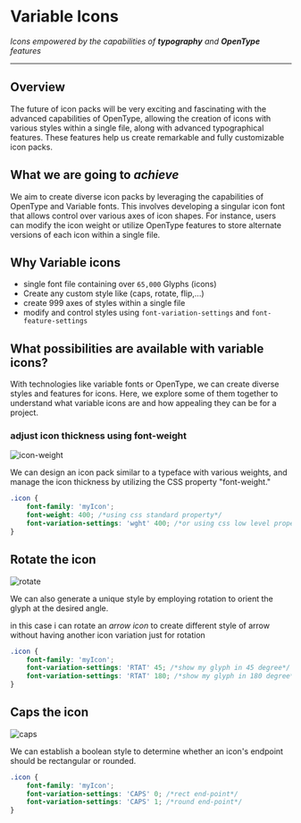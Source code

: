 # Variable Icons

*Icons empowered by the capabilities of **typography** and **OpenType** features*

---

## Overview
The future of icon packs will be very exciting and fascinating with the advanced capabilities of OpenType, allowing the creation of icons with various styles within a single file, along with advanced typographical features. These features help us create remarkable and fully customizable icon packs.

## What we are going to *achieve*

We aim to create diverse icon packs by leveraging the capabilities of OpenType and Variable fonts. This involves developing a singular icon font that allows control over various axes of icon shapes. For instance, users can modify the icon weight or utilize OpenType features to store alternate versions of each icon within a single file.

## Why Variable icons

- single font file containing over `65,000` Glyphs (icons)
- Create any custom style like (caps, rotate, flip,...)
- create 999 axes of styles within a single file
- modify and control styles using `font-variation-settings` and `font-feature-settings`

## What possibilities are available with variable icons?


With technologies like variable fonts or OpenType, we can create diverse styles and features for icons. Here, we explore some of them together to understand what variable icons are and how appealing they can be for a project.

### adjust icon thickness using font-weight

![icon-weight](https://github.com/illustrayking/variable-icons/assets/25862601/8c60f086-9c47-4e0b-9441-3595836ecddb)

We can design an icon pack similar to a typeface with various weights, and manage the icon thickness by utilizing the CSS property "font-weight."

<div dir="ltr">

```css
.icon {
    font-family: 'myIcon';
    font-weight: 400; /*using css standard property*/
    font-variation-settings: 'wght' 400; /*or using css low level property*/
}
```
</div>

## Rotate the icon

![rotate](https://github.com/illustrayking/variable-icons/assets/25862601/a417f523-22be-4a8d-81d6-ed27efe6b23e)

We can also generate a unique style by employing rotation to orient the glyph at the desired angle.

in this case i can rotate an *arrow icon* to create different style of arrow without having another icon variation just for rotation

<div dir="ltr">

```css
.icon {
    font-family: 'myIcon';
    font-variation-settings: 'RTAT' 45; /*show my glyph in 45 degree*/
    font-variation-settings: 'RTAT' 180; /*show my glyph in 180 degree*/
}
```
</div>

## Caps the icon

![caps](https://github.com/illustrayking/variable-icons/assets/25862601/56a56518-b3c7-47ab-9c89-22b86dba8687)

We can establish a boolean style to determine whether an icon's endpoint should be rectangular or rounded.

<div dir="ltr">

```css
.icon {
    font-family: 'myIcon';
    font-variation-settings: 'CAPS' 0; /*rect end-point*/
    font-variation-settings: 'CAPS' 1; /*round end-point*/
}
```
</div>